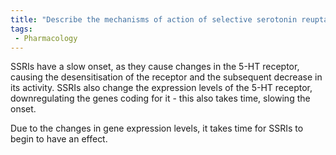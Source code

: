 ```yaml
---
title: "Describe the mechanisms of action of selective serotonin reuptake inhibitors (SSRIs) and the reasons for their slow onset of efficacy."
tags:
 - Pharmacology
---
```

SSRIs have a slow onset, as they cause changes in the 5-HT receptor, causing the desensitisation of the receptor and the subsequent decrease in its activity. SSRIs also change the expression levels of the 5-HT receptor, downregulating the genes coding for it - this also takes time, slowing the onset. 

Due to the changes in gene expression levels, it takes time for SSRIs to begin to have an effect. 
